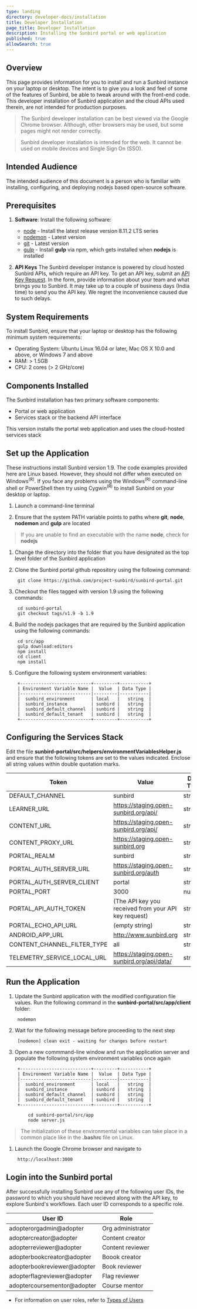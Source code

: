 ```yaml
---
type: landing
directory: developer-docs/installation
title: Developer Installation
page_title: Developer Installation
description: Installing the Sunbird portal or web application
published: true
allowSearch: true
---
```


## Overview

This page provides information for you to install and run a Sunbird instance on your laptop or desktop. The intent is to give you a look and feel of some of the features of Sunbird, be able to tweak around with the front-end code. This developer installation of Sunbird application and the cloud APIs used therein, are not intended for production purposes.

>The Sunbird developer installation can be best viewed via the Google Chrome browser. Although, other browsers may be used, but some pages might not render correctly.

>Sunbird developer installation is intended for the web. It cannot be used on mobile devices and Single Sign On (SSO).  

## Intended Audience

The intended audience of this document is a person who is familiar with installing, configuring, and deploying nodejs based open-source software.

## Prerequisites

1. **Software**: Install the following software: 
   * [node](https://nodejs.org/en/download/) - Install the latest release version 8.11.2 LTS series
   * [nodemon](https://www.npmjs.com/package/nodemon) - Latest version  
   * [git](https://git-scm.com/downloads) - Latest version  
   * [gulp](https://gulpjs.com/) - Install **gulp** via npm, which gets installed when **nodejs** is installed

1. **API Keys**
The Sunbird developer instance is powered by cloud hosted Sunbird APIs, which require an API key. To get an API key, submit an [API Key Request](https://goo.gl/forms/2tRDfLlbJ2IgjWgA2). In the form, provide information about your team and what brings you to Sunbird. It may take up to a couple of business days (India time) to send you the API key. We regret the inconvenience caused due to such delays. 

## System Requirements

To install Sunbird, ensure that your laptop or desktop has the following minimum system requirements:

- Operating System: Ubuntu Linux 16.04 or later, Mac OS X 10.0 and above, or Windows 7 and above
- RAM: > 1.5GB
- CPU: 2 cores (> 2 GHz/core)

## Components Installed

The Sunbird installation has two primary software components:
- Portal or web application
- Services stack or the backend API interface

This version installs the portal web application and uses the cloud-hosted services stack

## Set up the Application

These instructions install Sunbird version 1.9. The code examples provided here are Linux based. However, they should not differ when executed on Windows<sup>(R)</sup>. If you face any problems using the Windows<sup>(R)</sup> command-line shell or PowerShell then try using Cygwin<sup>(R)</sup> to install Sunbird on your desktop or laptop.

1. Launch a command-line terminal

1. Ensure that the system PATH variable points to paths where **git**, **node**, **nodemon** and **gulp** are located 
>If you are unable to find an executable with the name **node**, check for **nodejs**

1. Change the directory into the folder that you have designated as the top level folder of the Sunbird application

1. Clone the Sunbird portal github repository using the following command:

        git clone https://github.com/project-sunbird/sunbird-portal.git

1. Checkout the files tagged with version 1.9 using the following commands:

        cd sunbird-portal
        git checkout tags/v1.9 -b 1.9

1. Build the nodejs packages that are required by the Sunbird application using the following commands:

        cd src/app
        gulp download:editors
        npm install
        cd client
        npm install
        
1. Configure the following system environment variables:

        +---------------------------+---------+-----------+
        | Environment Variable Name |  Value  | Data Type |
        |---------------------------|---------|-----------|
        |  sunbird_environment      | local   |   string  |
        |  sunbird_instance         | sunbird |   string  |
        |  sunbird_default_channel  | sunbird |   string  |
        |  sunbird_default_tenant   | sunbird |   string  |
        +---------------------------+---------+-----------+


## Configuring the Services Stack

Edit the file **sunbird-portal/src/helpers/environmentVariablesHelper.js** and ensure that the following tokens are set to the values indicated. Enclose all string values within double quotation marks.

|            Token            |                   Value                              | Data Type |
|-----------------------------|------------------------------------------------------|-----------|
| DEFAULT_CHANNEL             | sunbird                                              | string    |
| LEARNER_URL                 | https://staging.open-sunbird.org/api/                |  string   |
| CONTENT_URL                 | https://staging.open-sunbird.org/api/                |  string   |
| CONTENT_PROXY_URL           | https://staging.open-sunbird.org                     |  string   |
| PORTAL_REALM                | sunbird                                              |  string   |
| PORTAL_AUTH_SERVER_URL      | https://staging.open-sunbird.org/auth                |  string   |
| PORTAL_AUTH_SERVER_CLIENT   | portal                                               |  string   |
| PORTAL_PORT                 | 3000                                                 |  number   |
| PORTAL_API_AUTH_TOKEN       | (The API key you received from your API key request) |  string   |
| PORTAL_ECHO_API_URL         | (empty string)                                       |  string   |
| ANDROID_APP_URL             | http://www.sunbird.org                               |  string   |
| CONTENT_CHANNEL_FILTER_TYPE | all                                                  |  string   |
| TELEMETRY_SERVICE_LOCAL_URL | https://staging.open-sunbird.org/api/data/           |  string   |


## Run the Application

1. Update the Sunbird application with the modified configuration file values. Run the following command in the **sunbird-portal/src/app/client** folder:

        nodemon

1. Wait for the following message before proceeding to the next step 

        [nodemon] clean exit - waiting for changes before restart

1. Open a new commmand-line window and run the application server and populate the following system environment variables once again

        +---------------------------+---------+-----------+
        | Environment Variable Name |  Value  | Data Type |
        |---------------------------|---------|-----------|
        |  sunbird_environment      | local   |   string  |
        |  sunbird_instance         | sunbird |   string  |
        |  sunbird_default_channel  | sunbird |   string  |
        |  sunbird_default_tenant   | sunbird |   string  |
        +---------------------------+---------+-----------+

            cd sunbird-portal/src/app
            node server.js

>The initialization of these environmental variables can take place in a common place like in the **.bashrc** file on Linux.

1. Launch the Google Chrome browser and navigate to

        http://localhost:3000

## Login into the Sunbird portal

After successfully installing Sunbird use any of the following user IDs, the password to which you should have recieved along with the API key, to explore Sunbird's workflows. Each user ID corresponds to a specific role.

| User ID | Role |  
|---|---|
| adopterorgadmin@adopter | Org administrator | 
| adoptercreator@adopter | Content creator  |  
| adopterreviewer@adopter | Content reviewer |  
| adopterbookcreator@adopter | Boook creator |  
| adopterbookreviewer@adopter | Book reviewer |  
| adopterflagreviewer@adopter | Flag reviewer |  
| adoptercoursementor@adopter | Course mentor |  

* For information on user roles, refer to [Types of Users](features-documentation/userrole)
